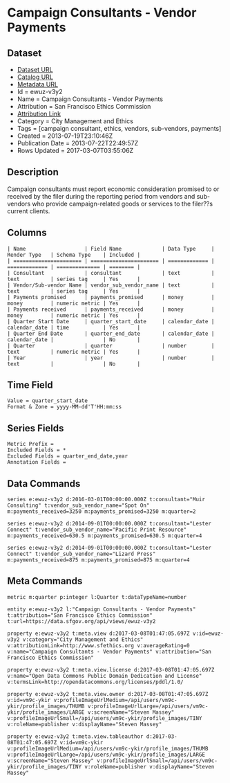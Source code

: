 # Campaign Consultants - Vendor Payments

## Dataset

* [Dataset URL](https://data.sfgov.org/api/views/ewuz-v3y2/rows.json?max_rows=100)
* [Catalog URL](https://catalog.data.gov/dataset/campaign-consultants-vendor-payments-066bd)
* [Metadata URL](https://data.sfgov.org/api/views/ewuz-v3y2)
* Id = ewuz-v3y2
* Name = Campaign Consultants - Vendor Payments
* Attribution = San Francisco Ethics Commission
* [Attribution Link](http://www.sfethics.org)
* Category = City Management and Ethics
* Tags = [campaign consultant, ethics, vendors, sub-vendors, payments]
* Created = 2013-07-19T23:10:46Z
* Publication Date = 2013-07-22T22:49:57Z
* Rows Updated = 2017-03-07T03:55:06Z

## Description

Campaign consultants must report economic consideration promised to or received by the filer during the reporting period from vendors and sub-vendors who provide campaign-related goods or services to the filer??s current clients.

## Columns

```ls
| Name                   | Field Name             | Data Type     | Render Type   | Schema Type    | Included | 
| ====================== | ====================== | ============= | ============= | ============== | ======== | 
| Consultant             | consultant             | text          | text          | series tag     | Yes      | 
| Vendor/Sub-vendor Name | vendor_sub_vendor_name | text          | text          | series tag     | Yes      | 
| Payments promised      | payments_promised      | money         | money         | numeric metric | Yes      | 
| Payments received      | payments_received      | money         | money         | numeric metric | Yes      | 
| Quarter Start Date     | quarter_start_date     | calendar_date | calendar_date | time           | Yes      | 
| Quarter End Date       | quarter_end_date       | calendar_date | calendar_date |                | No       | 
| Quarter                | quarter                | number        | text          | numeric metric | Yes      | 
| Year                   | year                   | number        | text          |                | No       | 
```

## Time Field

```ls
Value = quarter_start_date
Format & Zone = yyyy-MM-dd'T'HH:mm:ss
```

## Series Fields

```ls
Metric Prefix = 
Included Fields = *
Excluded Fields = quarter_end_date,year
Annotation Fields = 
```

## Data Commands

```ls
series e:ewuz-v3y2 d:2016-03-01T00:00:00.000Z t:consultant="Muir Consulting" t:vendor_sub_vendor_name="Spot On" m:payments_received=3250 m:payments_promised=3250 m:quarter=2

series e:ewuz-v3y2 d:2014-09-01T00:00:00.000Z t:consultant="Lester Connect" t:vendor_sub_vendor_name="Pacific Print Resource" m:payments_received=630.5 m:payments_promised=630.5 m:quarter=4

series e:ewuz-v3y2 d:2014-09-01T00:00:00.000Z t:consultant="Lester Connect" t:vendor_sub_vendor_name="Lizard Press" m:payments_received=875 m:payments_promised=875 m:quarter=4
```

## Meta Commands

```ls
metric m:quarter p:integer l:Quarter t:dataTypeName=number

entity e:ewuz-v3y2 l:"Campaign Consultants - Vendor Payments" t:attribution="San Francisco Ethics Commission" t:url=https://data.sfgov.org/api/views/ewuz-v3y2

property e:ewuz-v3y2 t:meta.view d:2017-03-08T01:47:05.697Z v:id=ewuz-v3y2 v:category="City Management and Ethics" v:attributionLink=http://www.sfethics.org v:averageRating=0 v:name="Campaign Consultants - Vendor Payments" v:attribution="San Francisco Ethics Commission"

property e:ewuz-v3y2 t:meta.view.license d:2017-03-08T01:47:05.697Z v:name="Open Data Commons Public Domain Dedication and License" v:termsLink=http://opendatacommons.org/licenses/pddl/1.0/

property e:ewuz-v3y2 t:meta.view.owner d:2017-03-08T01:47:05.697Z v:id=vm9c-ykir v:profileImageUrlMedium=/api/users/vm9c-ykir/profile_images/THUMB v:profileImageUrlLarge=/api/users/vm9c-ykir/profile_images/LARGE v:screenName="Steven Massey" v:profileImageUrlSmall=/api/users/vm9c-ykir/profile_images/TINY v:roleName=publisher v:displayName="Steven Massey"

property e:ewuz-v3y2 t:meta.view.tableauthor d:2017-03-08T01:47:05.697Z v:id=vm9c-ykir v:profileImageUrlMedium=/api/users/vm9c-ykir/profile_images/THUMB v:profileImageUrlLarge=/api/users/vm9c-ykir/profile_images/LARGE v:screenName="Steven Massey" v:profileImageUrlSmall=/api/users/vm9c-ykir/profile_images/TINY v:roleName=publisher v:displayName="Steven Massey"
```